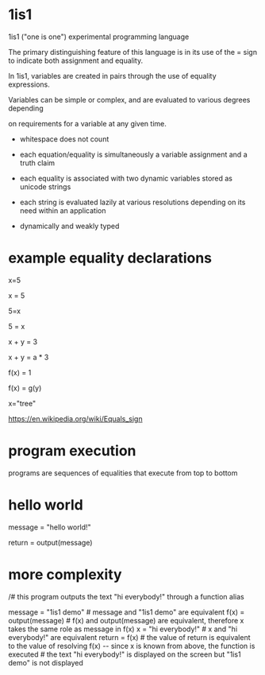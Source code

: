 # 1is1

1is1 ("one is one") experimental programming language

The primary distinguishing feature of this language is in its use of the = sign
to indicate both assignment and equality.

In 1is1, variables are created in pairs through the use of equality expressions.

Variables can be simple or complex, and are evaluated to various degrees depending

on requirements for a variable at any given time.

- whitespace does not count
  
- each equation/equality is simultaneously a variable assignment and a truth claim

- each equality is associated with two dynamic variables stored as unicode strings

- each string is evaluated lazily at various resolutions depending on its need within an application

- dynamically and weakly typed
  

# example equality declarations

x=5

x = 5

5=x

5 = x

x + y = 3

x + y = a * 3

f(x) = 1

f(x) = g(y)

x="tree"

https://en.wikipedia.org/wiki/Equals_sign

# program execution

programs are sequences of equalities that execute from top to bottom

# hello world

message = "hello world!"

return = output(message)

# more complexity

/# this program outputs the text "hi everybody!" through a function alias

message = "1is1 demo"            # message and "1is1 demo" are equivalent
f(x) = output(message)           # f(x) and output(message) are equivalent, therefore x takes the same role as message in f(x)
x = "hi everybody!"              # x and "hi everybody!" are equivalent
return = f(x)                    # the value of return is equivalent to the value of resolving f(x) -- since x is known from above, the function is executed
                                 # the text "hi everybody!" is displayed on the screen but "1is1 demo" is not displayed

                                 

